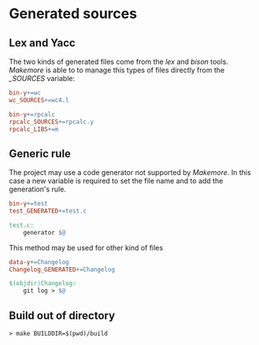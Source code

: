 # Generated sources
## Lex and Yacc
The two kinds of generated files come from the *lex* and *bison* tools.
*Makemore* is able to to manage this types of files directly from the
*<target>_SOURCES* variable:

```Makefile
bin-y+=wc
wc_SOURCES+=wc4.l

bin-y+=rpcalc
rpcalc_SOURCES+=rpcalc.y
rpcalc_LIBS+=m
```

## Generic rule
The project may use a code generator not supported by *Makemore*. In this
case a new variable is required to set the file name and to add the
generation's rule.

```Makefile
bin-y+=test
test_GENERATED+=test.c

test.c:
	generator $@
```

This method may be used for other kind of files

```Makefile
data-y+=Changelog
Changelog_GENERATED+=Changelog

$(objdir)Changelog:
	git log > $@
```

## Build out of directory

```shell
> make BUILDDIR=$(pwd)/build
```
